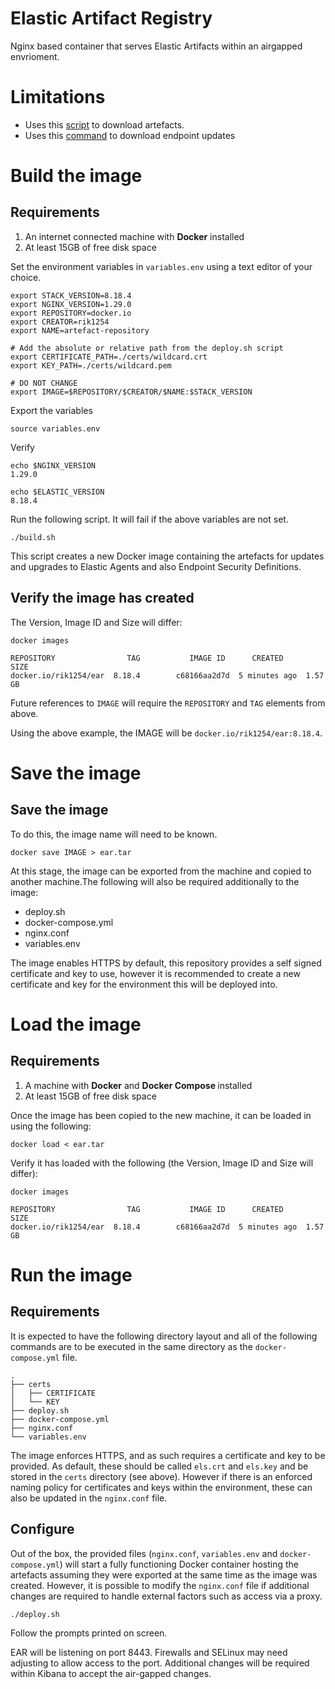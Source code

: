 # Elastic Artifact Registry
Nginx based container that serves Elastic Artifacts within an airgapped envrioment.

# Limitations
- Uses this [script](https://www.elastic.co/docs/deploy-manage/deploy/self-managed/air-gapped-install#additional-artifact-registry-examples) to download artefacts.
- Uses this [command](https://www.elastic.co/docs/solutions/security/configure-elastic-defend/configure-offline-endpoints-air-gapped-environments#_step_3_manually_copy_artifact_updates) to download endpoint updates

# Build the image
## Requirements
1. An internet connected machine with <b>Docker</b> installed
2. At least 15GB of free disk space


Set the environment variables in ```variables.env``` using a text editor of your choice.
```
export STACK_VERSION=8.18.4
export NGINX_VERSION=1.29.0
export REPOSITORY=docker.io
export CREATOR=rik1254
export NAME=artefact-repository

# Add the absolute or relative path from the deploy.sh script
export CERTIFICATE_PATH=./certs/wildcard.crt
export KEY_PATH=./certs/wildcard.pem

# DO NOT CHANGE
export IMAGE=$REPOSITORY/$CREATOR/$NAME:$STACK_VERSION
```
Export the variables
```
source variables.env
```
Verify
```
echo $NGINX_VERSION
1.29.0

echo $ELASTIC_VERSION
8.18.4
```

Run the following script. It will fail if the above variables are not set.
``` 
./build.sh
```
This script creates a new Docker image containing the artefacts for updates and upgrades to Elastic Agents and also Endpoint Security Definitions.
## Verify the image has created
The Version, Image ID and Size will differ:
```
docker images

REPOSITORY                TAG           IMAGE ID      CREATED        SIZE
docker.io/rik1254/ear  8.18.4        c68166aa2d7d  5 minutes ago  1.57 GB
```
Future references to ```IMAGE``` will require the ```REPOSITORY``` and ```TAG``` elements from above.

Using the above example, the IMAGE will be ```docker.io/rik1254/ear:8.18.4```.

# Save the image
## Save the image
To do this, the image name will need to be known.
```
docker save IMAGE > ear.tar
```
At this stage, the image can be exported from the machine and copied to another machine.The following will also be required additionally to the image:
- deploy.sh
- docker-compose.yml
- nginx.conf
- variables.env

The image enables HTTPS by default, this repository provides a self signed certificate and key to use, however it is recommended to create a new certificate and key for the environment this will be deployed into.
# Load the image
## Requirements
1. A machine with <b>Docker</b> and <b>Docker Compose </b>installed
2. At least 15GB of free disk space

Once the image has been copied to the new machine, it can be loaded in using the following:
```
docker load < ear.tar
```
Verify it has loaded with the following (the Version, Image ID and Size will differ):
```
docker images

REPOSITORY                TAG           IMAGE ID      CREATED        SIZE
docker.io/rik1254/ear  8.18.4        c68166aa2d7d  5 minutes ago  1.57 GB
```

# Run the image
## Requirements
It is expected to have the following directory layout and all of the following commands are to be executed in the same directory as the ```docker-compose.yml``` file.
```
.
├── certs
│   ├── CERTIFICATE
│   └── KEY
├── deploy.sh
├── docker-compose.yml
├── nginx.conf
└── variables.env
```
The image enforces HTTPS, and as such requires a certificate and key to be provided. As default, these should be called ```els.crt``` and ```els.key``` and be stored in the ```certs``` directory (see above). However if there is an enforced naming policy for certificates and keys within the environment, these can also be updated in the ```nginx.conf``` file.
## Configure
Out of the box, the provided files (```nginx.conf```, ```variables.env``` and ```docker-compose.yml```) will start a fully functioning Docker container hosting the artefacts assuming they were exported at the same time as the image was created. However, it is possible to modify the ```nginx.conf``` file if additional changes are required to handle external factors such as access via a proxy.


```
./deploy.sh
```
Follow the prompts printed on screen.

EAR will be listening on port 8443. Firewalls and SELinux may need adjusting to allow access to the port.
Additional changes will be required within Kibana to accept the air-gapped changes.
